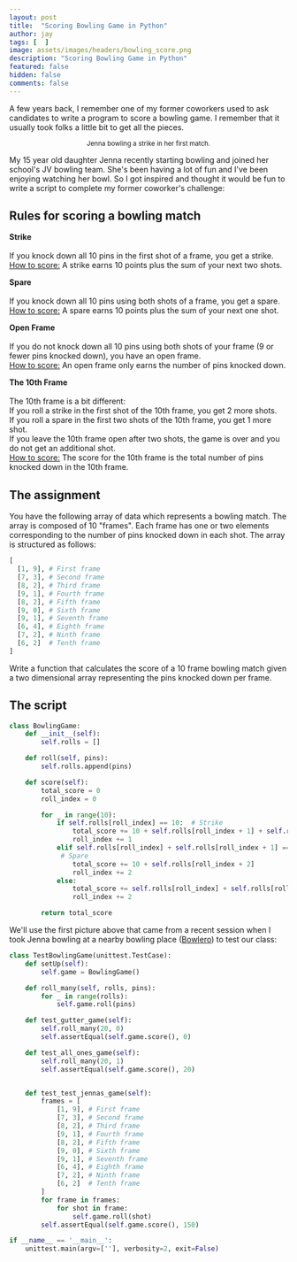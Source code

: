 ```yaml
---
layout: post
title:  "Scoring Bowling Game in Python"
author: jay
tags: [  ] 
image: assets/images/headers/bowling_score.png
description: "Scoring Bowling Game in Python"
featured: false
hidden: false
comments: false
---
```


<p>A few years back, I remember one of my former coworkers used to ask candidates to write a program to score a bowling game. I remember that it usually took folks a little bit to get all the pieces.</p>

<p style="text-align: center;">
<img src="{{ site.baseurl }}/assets/images/2023_review/jenna_bowling.png" alt="" /><br/>
<small>Jenna bowling a strike in her first match.</small></p>

<p>My 15 year old daughter Jenna recently starting bowling and joined her school's JV bowling team. She's been having a lot of fun and I've been enjoying watching her bowl. So I got inspired and thought it would be fun to write a script to complete my former coworker's challenge:</p>

<h2>Rules for scoring a bowling match</h2>
<p><b>Strike</b><br>
<br>
If you knock down all 10 pins in the first shot of a frame, you get a strike.<br>
<u>How to score:</u> A strike earns 10 points plus the sum of your next two shots.</p>

<p><b>Spare</b><br>
<br>
If you knock down all 10 pins using both shots of a frame, you get a spare.<br>
<u>How to score:</u> A spare earns 10 points plus the sum of your next one shot.</p>

<p><b>Open Frame</b><br>
<br>
If you do not knock down all 10 pins using both shots of your frame (9 or fewer pins knocked down), you have an open frame.<br>
<u>How to score:</u> An open frame only earns the number of pins knocked down.</p>

<p><b>The 10th Frame</b><br>
<br>
The 10th frame is a bit different:<br>
If you roll a strike in the first shot of the 10th frame, you get 2 more shots.<br>
If you roll a spare in the first two shots of the 10th frame, you get 1 more shot.<br>
If you leave the 10th frame open after two shots, the game is over and you do not get an additional shot.<br>
<u>How to score:</u> The score for the 10th frame is the total number of pins knocked down in the 10th frame.</p>


<h2>The assignment</h2>

You have the following array of data which represents a bowling match. The array is composed of 10 "frames". Each frame has one or two elements corresponding to the number of pins knocked down in each shot. The array is structured as follows:

```python
[
  [1, 9], # First frame
  [7, 3], # Second frame
  [8, 2], # Third frame
  [9, 1], # Fourth frame
  [8, 2], # Fifth frame
  [9, 0], # Sixth frame
  [9, 1], # Seventh frame
  [6, 4], # Eighth frame
  [7, 2], # Ninth frame
  [6, 2]  # Tenth frame
]
```

<p>Write a function that calculates the score of a 10 frame bowling match given a two dimensional array representing the pins knocked down per frame.</p>

<h2>The script</h2>

```python
class BowlingGame:
    def __init__(self):
        self.rolls = []

    def roll(self, pins):
        self.rolls.append(pins)

    def score(self):
        total_score = 0
        roll_index = 0

        for _ in range(10):
            if self.rolls[roll_index] == 10:  # Strike
                total_score += 10 + self.rolls[roll_index + 1] + self.rolls[roll_index + 2]
                roll_index += 1
            elif self.rolls[roll_index] + self.rolls[roll_index + 1] == 10: 
             # Spare
                total_score += 10 + self.rolls[roll_index + 2]
                roll_index += 2
            else:
                total_score += self.rolls[roll_index] + self.rolls[roll_index + 1]
                roll_index += 2

        return total_score
```
<p>We'll use the first picture above that came from a recent session when I took Jenna bowling at a nearby bowling place (<a href="https://bowlero.com/location/bowlero-fair-lawn" target="_blank">Bowlero</a>) to test our class:</p>

```python
class TestBowlingGame(unittest.TestCase):
    def setUp(self):
        self.game = BowlingGame()

    def roll_many(self, rolls, pins):
        for _ in range(rolls):
            self.game.roll(pins)

    def test_gutter_game(self):
        self.roll_many(20, 0)
        self.assertEqual(self.game.score(), 0)

    def test_all_ones_game(self):
        self.roll_many(20, 1)
        self.assertEqual(self.game.score(), 20)


    def test_test_jennas_game(self):
        frames = [
            [1, 9], # First frame
            [7, 3], # Second frame
            [8, 2], # Third frame
            [9, 1], # Fourth frame
            [8, 2], # Fifth frame
            [9, 0], # Sixth frame
            [9, 1], # Seventh frame
            [6, 4], # Eighth frame
            [7, 2], # Ninth frame
            [6, 2]  # Tenth frame
        ]
        for frame in frames:
            for shot in frame:
                self.game.roll(shot)
        self.assertEqual(self.game.score(), 150)

if __name__ == '__main__':
    unittest.main(argv=[''], verbosity=2, exit=False)

```